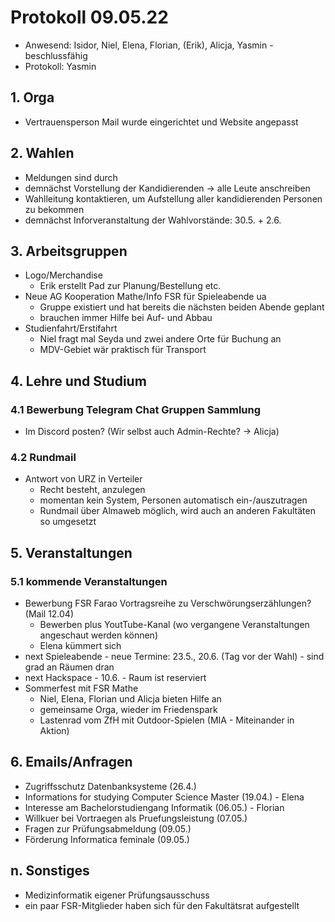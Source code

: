 ---
---

# Protokoll 09.05.22

- Anwesend: Isidor, Niel, Elena, Florian, (Erik), Alicja, Yasmin - beschlussfähig
- Protokoll: Yasmin

## 1. Orga

- Vertrauensperson Mail wurde eingerichtet und Website angepasst

## 2. Wahlen

- Meldungen sind durch
- demnächst Vorstellung der Kandidierenden -> alle Leute anschreiben
- Wahlleitung kontaktieren, um Aufstellung aller kandidierenden Personen zu bekommen
- demnächst Inforveranstaltung der Wahlvorstände: 30.5. + 2.6.

## 3. Arbeitsgruppen

- Logo/Merchandise
  - Erik erstellt Pad zur Planung/Bestellung etc.
- Neue AG Kooperation Mathe/Info FSR für Spieleabende ua
  - Gruppe existiert und hat bereits die nächsten beiden Abende geplant
  - brauchen immer Hilfe bei Auf- und Abbau
- Studienfahrt/Erstifahrt
  - Niel fragt mal Seyda und zwei andere Orte für Buchung an
  - MDV-Gebiet wär praktisch für Transport

## 4. Lehre und Studium

### 4.1 Bewerbung Telegram Chat Gruppen Sammlung

- Im Discord posten? (Wir selbst auch Admin-Rechte? -> Alicja)

### 4.2 Rundmail

- Antwort von URZ in Verteiler
  - Recht besteht, anzulegen
  - momentan kein System, Personen automatisch ein-/auszutragen
  - Rundmail über Almaweb möglich, wird auch an anderen Fakultäten so umgesetzt

## 5. Veranstaltungen

### 5.1 kommende Veranstaltungen

- Bewerbung FSR Farao Vortragsreihe zu Verschwörungserzählungen? (Mail 12.04)
  - Bewerben plus YoutTube-Kanal (wo vergangene Veranstaltungen angeschaut werden können)
  - Elena kümmert sich
- next Spieleabende - neue Termine: 23.5., 20.6. (Tag vor der Wahl) - sind grad an Räumen dran
- next Hackspace - 10.6. - Raum ist reserviert
- Sommerfest mit FSR Mathe
  - Niel, Elena, Florian und Alicja bieten Hilfe an
  - gemeinsame Orga, wieder im Friedenspark
  - Lastenrad vom ZfH mit Outdoor-Spielen (MIA - Miteinander in Aktion)

## 6. Emails/Anfragen

- Zugriffsschutz Datenbanksysteme (26.4.)
- Informations for studying Computer Science Master (19.04.) - Elena
- Interesse am Bachelorstudiengang Informatik (06.05.) - Florian
- Willkuer bei Vortraegen als Pruefungsleistung (07.05.)
- Fragen zur Prüfungsabmeldung (09.05.)
- Förderung Informatica feminale (09.05.)

## n. Sonstiges

- Medizinformatik eigener Prüfungsausschuss
- ein paar FSR-Mitglieder haben sich für den Fakultätsrat aufgestellt
